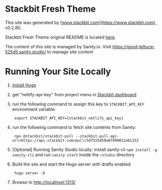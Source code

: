 # Stackbit Fresh Theme

This site was generated by [www.stackbit.com](https://www.stackbit.com), v0.2.80.

Stackbit Fresh Theme original README is located [here](./README.theme.md).

The content of this site is managed by Sanity.io. Visit https://good-lettuce-525d5.sanity.studio/ to manage site content

# Running Your Site Locally

1. [Install Hugo](https://gohugo.io/getting-started/quick-start/#step-1-install-hugo)

1. get "netlify-api-key" from project menu in [Stackbit dashboard](https://app.stackbit.com/dashboard)

1. run the following command to assign this key to `STACKBIT_API_KEY` environment variable:

        export STACKBIT_API_KEY={stackbit_netlify_api_key}

1. run the following command to fetch site contents from Sanity:

        npx @stackbit/stackbit-pull --stackbit-pull-api-url=https://api.stackbit.com/pull/5df525d59a07490012a61152

1. [Optional] Running Sanity Studio locally: install sanity-cli `npm install -g sanity-cli` and run `sanity start` inside the `/studio` directory

1. Build the site and start the Hugo server with drafts enabled

        hugo server -D

1. Browse to [http://localhost:1313/](http://localhost:1313/)
